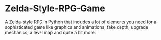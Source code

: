 # Zelda-Style-RPG-Game
A Zelda-style RPG in Python that includes a lot of elements you need for a sophisticated game like graphics and animations, fake depth; upgrade mechanics, a level map and quite a bit more. 
